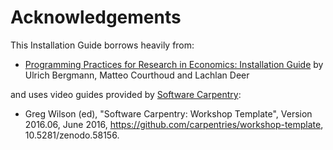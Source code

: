 # Acknowledgements

This Installation Guide borrows heavily from:

* [Programming Practices for Research in Economics: Installation Guide][pp4rs-2020] by Ulrich Bergmann, Matteo Courthoud and Lachlan Deer

and uses video guides provided by [Software Carpentry][swc]:

* Greg Wilson (ed), "Software Carpentry: Workshop Template", Version
2016.06, June 2016, https://github.com/carpentries/workshop-template,
10.5281/zenodo.58156.

[pp4rs-2020]: https://pp4rs.github.io/2020-uzh-installation-guide/
[swc]: http://software-carpentry.org/
